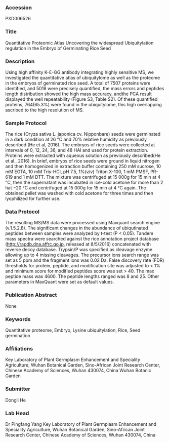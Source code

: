 ### Accession
PXD006526

### Title
Quantitative Proteomic Atlas Uncovering the widespread Ubiquitylation regulation in the Embryo of Germinating Rice Seed

### Description
Using high affinity K-Ɛ-GG antibody integrating highly sensitive MS, we investigated the quantitative atlas of ubiquitylome as well as the proteome in the embryos of germinated rice seed. A total of 7507 proteins were identified, and 5018 were precisely quantified, the mass errors and peptides length distribution showed the high mass accuracy, andthe PCA result displayed the well repeatability (Figure S3, Table S2). Of these quantified proteins, 764(65.3%) were found in the ubiquitylome, this high overlapping ascribed to the high resolution of MS.

### Sample Protocol
The rice (Oryza sativa L. japonica cv. Nipponbare) seeds were germinated in a dark condition at 26 °C and 70% relative humidity as previously described (He et al, 2016). The embryos of rice seeds were collected at intervals of 0, 12, 24, 36, and 48 HAI and used for protein extraction. Proteins were extracted with aqueous solution as previously described(He et al., 2016). In brief, embryos of rice seeds were ground in liquid nitrogen and then homogenized in extraction buffer containing 250 mM sucrose, 10 mM EGTA, 10 mM Tris-HCl, pH 7.5, 1%(v/v) Triton X-100, 1 mM PMSF, PR-619 and 1 mM DTT. The mixture was centrifuged at 15 000g for 15 min at 4 °C, then the supernatant was incubated in ice-cold acetone for more than 2 hat −20 °C and centrifuged at 15 000g for 15 min at 4 °C again. The obtained pellet was washed with cold acetone for three times and then lyophilized for further use.

### Data Protocol
The resulting MS/MS data were processed using Maxquant search engine (v.1.5.2.8). The significant changes in the abundance of ubiqutinated peptides between samples were analyzed by t-test (P < 0.05). Tandem mass spectra were searched against the rice annotation project database (http://rapdb.dna.affrc.go.jp, released at 8/5/2016) concatenated with reverse decoy database. Trypsin/P was specified as cleavage enzyme allowing up to 4 missing cleavages. The precursor ions search range was set as 5 ppm and the fragment ions was 0.02 Da. False discovery rate (FDR) thresholds for protein, peptide, and modification site was adjusted to < 1% and minimum score for modified peptides score was set > 40. The max peptide mass was 4600. The peptide lengths ranged was 8 and 25. Other parameters in MaxQuant were set as default values.

### Publication Abstract
None

### Keywords
Quantitative proteome, Embryo, Lysine ubiquitylation, Rice, Seed germination

### Affiliations
Key Laboratory of Plant Germplasm Enhancement and Speciality Agriculture, Wuhan Botanical Garden, Sino-African Joint Research Center, Chinese Academy of Sciences, Wuhan 430074, China
Wuhan Botanic Garden

### Submitter
Dongli He

### Lab Head
Dr Pingfang Yang
Key Laboratory of Plant Germplasm Enhancement and Speciality Agriculture, Wuhan Botanical Garden, Sino-African Joint Research Center, Chinese Academy of Sciences, Wuhan 430074, China


